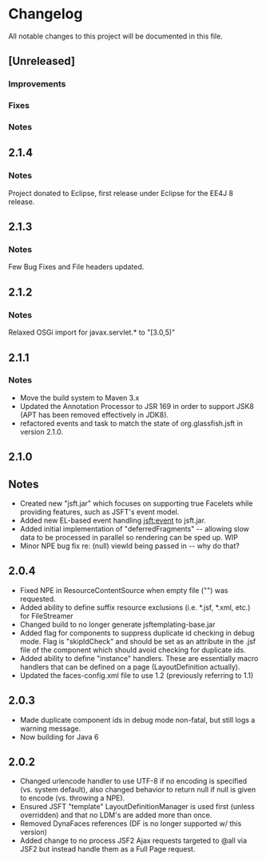 # Changelog

All notable changes to this project will be documented in this file.

## [Unreleased]

### Improvements

### Fixes

### Notes

## 2.1.4

### Notes

Project donated to Eclipse, first release under Eclipse for the EE4J 8 release.

## 2.1.3

### Notes

Few Bug Fixes and File headers updated.

## 2.1.2

### Notes

Relaxed OSGi import for javax.servlet.* to "[3.0,5)"

## 2.1.1

### Notes

- Move the build system to Maven 3.x
- Updated the Annotation Processor to JSR 169 in order to support JSK8 (APT has
 been removed effectively in JDK8).
- refactored events and task to match the state of org.glassfish.jsft in version 2.1.0.

## 2.1.0

## Notes

- Created new "jsft.jar" which focuses on supporting true Facelets while
  providing features, such as JSFT's event model.
- Added new EL-based event handling <jsft:event> to jsft.jar.
- Added initial implementation of "deferredFragments" -- allowing slow data
  to be processed in parallel so rendering can be sped up.  WIP
- Minor NPE bug fix re: (null) viewId being passed in -- why do that?

## 2.0.4

- Fixed NPE in ResourceContentSource when empty file ("") was requested.
- Added ability to define suffix resource exclusions (i.e. *.jsf,
  *.xml, etc.) for FileStreamer
- Changed build to no longer generate jsftemplating-base.jar
- Added flag for components to suppress duplicate id checking in debug mode.
  Flag is "skipIdCheck" and should be set as an attribute in the .jsf file
  of the component which should avoid checking for duplicate ids.
- Added ability to define "instance" handlers.  These are essentially macro
  handlers that can be defined on a page (LayoutDefinition actually).
- Updated the faces-config.xml file to use 1.2 (previously referring to 1.1)

## 2.0.3

- Made duplicate component ids in debug mode non-fatal, but
  still logs a warning message.
- Now building for Java 6

## 2.0.2

- Changed urlencode handler to use UTF-8 if no encoding is specified
  (vs. system default), also changed behavior to return null if null
  is given to encode (vs. throwing a NPE).
- Ensured JSFT "template" LayoutDefinitionManager is used first (unless
  overridden) and that no LDM's are added more than once.
- Removed DynaFaces references (DF is no longer supported w/ this version)
- Added change to no process JSF2 Ajax requests targeted to @all via JSF2
  but instead handle them as a Full Page request.
